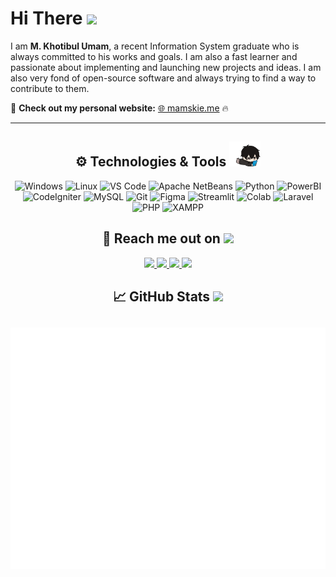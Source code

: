 <!-- <img src="https://github.com/mam-06/mam-06/blob/main/images/newbg(1).png" height="300" /> -->
# Hi There <img src="https://i.imgur.com/GNz3qCl.gif" width="30px">
I am **M. Khotibul Umam**, a recent Information System graduate who is always committed to his works and goals. I am also a fast learner and passionate about implementing and launching new projects and ideas. I am also very fond of open-source software and always trying to find a way to contribute to them.  

🚀 **Check out my personal website:** [🌐 mamskie.me](https://mamskie.me) 🔥

---
<h2 align="center">
  ⚙️ Technologies & Tools <img src="https://github.com/mam-06/mam-06/blob/main/images/laptop.gif" width="50">
</h2>
<p align="center">
  <img src="https://img.shields.io/badge/Windows-0078D6.svg?style=for-the-badge&logo=windows&logoColor=black&color=0078D6" alt="Windows">
  <img src="https://img.shields.io/badge/linux-%FCC624.svg?style=for-the-badge&logo=linux&logoColor=black&color=FCC624" alt="Linux">
  <img src="https://img.shields.io/badge/VS%20Code-007ACC.svg?style=for-the-badge&logo=visual%20studio%20code&logoColor=white&color=007ACC" alt="VS Code">
  <img src="https://img.shields.io/badge/Apache%20NetBeans-1B6AC6?style=for-the-badge&logo=apache%20netbeans%20IDE&logoColor=white" alt="Apache NetBeans">
  <img src="https://img.shields.io/badge/Python-00599C?style=for-the-badge&logo=python" alt="Python">
  <img src="https://img.shields.io/badge/PowerBI-F2C811?style=for-the-badge&logo=powerbi&logoColor=black" alt="PowerBI">
  <img src="https://img.shields.io/badge/CodeIgniter-1572B6?style=for-the-badge&logo=codeigniter" alt="CodeIgniter">
  <img src="https://img.shields.io/badge/MySQL-000000?style=for-the-badge&logo=mysql" alt="MySQL">
  <img src="https://img.shields.io/badge/Git-black?style=for-the-badge&logo=git" alt="Git">
  <img src="https://img.shields.io/badge/Figma-000000?style=for-the-badge&logo=figma" alt="Figma">
  <img src="https://img.shields.io/badge/Streamlit-000000?style=for-the-badge&logo=streamlit" alt="Streamlit">
  <img src="https://img.shields.io/badge/Colab-F9AB00?style=for-the-badge&logo=googlecolab&color=000000" alt="Colab">
  <img src="https://img.shields.io/badge/Laravel-000000?style=for-the-badge&logo=laravel&logoColor=white" alt="Laravel">
  <img src="https://img.shields.io/badge/PHP-000000?style=for-the-badge&logo=php" alt="PHP">
  <img src="https://img.shields.io/badge/XAMPP-000000?style=for-the-badge&logo=XAMPP" alt="XAMPP">
</p>


<h2 align="center">📇 Reach me out on <img src="https://media.tenor.com/B1tV14bHvNMAAAAi/anime.gif" width="50"></h2>
<p align="center">
<a href="https://www.instagram.com/khtblmam__">
<img src="https://img.shields.io/badge/-MAM-purple?style=flat-square&logo=instagram&logoColor=white&link=https://www.instagram.com/mam.06_/">
<a href="mailto: khotib.bul@gmail.com">
 <img src="https://img.shields.io/badge/-khotib.bul-c14438?style=flat-square&logo=Gmail&logoColor=white&link=mailto:khotib.bul@gmail.com"/>
</a>
<a href="https://www.linkedin.com/in/mamskie/">
 <img src="https://img.shields.io/badge/-mam06-blue?style=flat-square&logo=Linkedin&logoColor=white&link=https://www.linkedin.com/in/mam06/"/>
</a>
 <a href="https://twitter.com/MAM06_">
 <img src="https://img.shields.io/badge/-mam06_-blue?style=flat-square&logo=twitter&logoColor=white&link=https://twitter.com/MAM06_"/>
</a>
</p> 

<h2 align="center"> &#x1f4c8; GitHub Stats <img src="https://media.tenor.com/Zh-kW5K_X0kAAAAi/neko-anime.gif" width="50"> <h2>

<p align="left">
<img alt="Metric Stats" src="https://github.com/mamskie/mamskie/blob/main/github-metrics.svg" />
</p> 
<!--<p align="center">
<img src='https://readme-typing-svg.herokuapp.com?color=%2336BCF7&lines=Fresh+Graduate+Information+System'>
</p>
<!--
<p align=left>
  <img  src = "https://github-readme-stats.vercel.app/api?username=mam-06&show_icons=true&theme=tokyonight">
  <img  src="https://github-readme-streak-stats.herokuapp.com/?user=mam-06&show_icons=true&locale=en&layout=compact&theme=radical&line_height=0" />
</p> 
